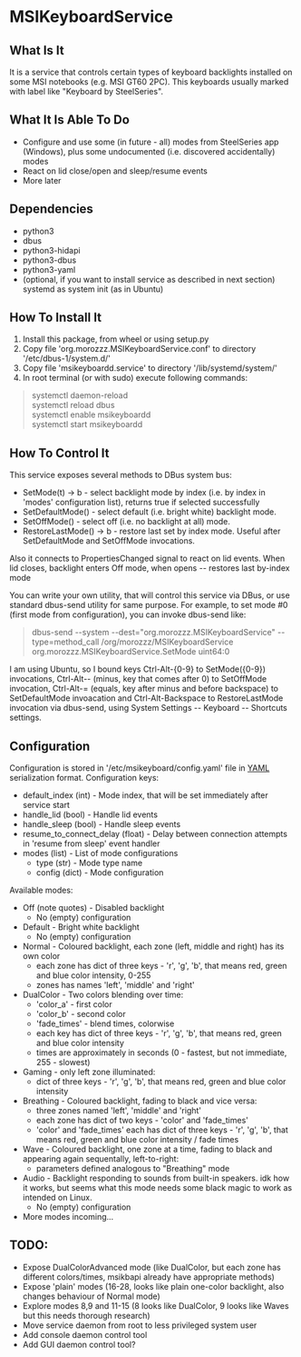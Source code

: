 # MSIKeyboardService
## What Is It

It is a service that controls certain types of keyboard backlights installed on some MSI notebooks (e.g. MSI GT60 2PC). This keyboards usually marked with label like "Keyboard by SteelSeries".

## What It Is Able To Do

* Configure and use some (in future - all) modes from SteelSeries app (Windows), plus some undocumented (i.e. discovered accidentally) modes
* React on lid close/open and sleep/resume events
* More later

## Dependencies

* python3
* dbus
* python3-hidapi
* python3-dbus
* python3-yaml
* (optional, if you want to install service as described in next section) systemd as system init (as in Ubuntu)

## How To Install It

1. Install this package, from wheel or using setup.py
2. Copy file 'org.morozzz.MSIKeyboardService.conf' to directory '/etc/dbus-1/system.d/'
3. Copy file 'msikeyboardd.service' to directory '/lib/systemd/system/'
4. In root terminal (or with sudo) execute following commands:

> systemctl daemon-reload  
  systemctl reload dbus  
  systemctl enable msikeyboardd  
  systemctl start msikeyboardd

## How To Control It

This service exposes several methods to DBus system bus:

* SetMode(t) -> b - select backlight mode by index (i.e. by index in 'modes' configuration list), returns true if selected successfully
* SetDefaultMode() - select default (i.e. bright white) backlight mode.
* SetOffMode() - select off (i.e. no backlight at all) mode.
* RestoreLastMode() -> b - restore last set by index mode. Useful after SetDefaultMode and SetOffMode invocations.

Also it connects to PropertiesChanged signal to react on lid events. When lid closes, backlight enters Off mode, when opens -- restores last by-index mode

You can write your own utility, that will control this service via DBus, or use standard dbus-send utility for same purpose. For example, to set mode #0 (first mode from configuration), you can invoke dbus-send like:

> dbus-send --system --dest="org.morozzz.MSIKeyboardService" --type=method_call /org/morozzz/MSIKeyboardService org.morozzz.MSIKeyboardService.SetMode uint64:0

I am using Ubuntu, so I bound keys Ctrl-Alt-{0-9} to SetMode({0-9}) invocations, Ctrl-Alt-- (minus, key that comes after 0) to SetOffMode invocation, Ctrl-Alt-= (equals, key after minus and before backspace) to SetDefaultMode invoacation and Ctrl-Alt-Backspace to RestoreLastMode invocation via dbus-send, using System Settings -- Keyboard -- Shortcuts settings.

## Configuration

Configuration is stored in '/etc/msikeyboard/config.yaml' file in [YAML](https://en.wikipedia.org/wiki/YAML) serialization format. Configuration keys:

* default_index (int) - Mode index, that will be set immediately after service start
* handle_lid (bool) - Handle lid events
* handle_sleep (bool) - Handle sleep events
* resume_to_connect_delay (float) - Delay between connection attempts in 'resume from sleep' event handler
* modes (list) - List of mode configurations
    * type (str) - Mode type name
    * config (dict) - Mode configuration

Available modes:

* Off (note quotes) - Disabled backlight
    * No (empty) configuration
* Default - Bright white backlight
    * No (empty) configuration
* Normal - Coloured backlight, each zone (left, middle and right) has its own color
    * each zone has dict of three keys - 'r', 'g', 'b', that means red, green and blue color intensity, 0-255
    * zones has names 'left', 'middle' and 'right'
* DualColor - Two colors blending over time:
    * 'color_a' - first color
    * 'color_b' - second color
    * 'fade_times' - blend times, colorwise
    * each key has dict of three keys - 'r', 'g', 'b', that means red, green and blue color intensity
    * times are approximately in seconds (0 - fastest, but not immediate, 255 - slowest)
* Gaming - only left zone illuminated:
    * dict of three keys - 'r', 'g', 'b', that means red, green and blue color intensity
* Breathing - Coloured backlight, fading to black and vice versa:
    * three zones named 'left', 'middle' and 'right'
    * each zone has dict of two keys - 'color' and 'fade_times'
    * 'color' and 'fade_times' each has dict of three keys - 'r', 'g', 'b', that means red, green and blue color intensity / fade times
* Wave - Coloured backlight, one zone at a time, fading to black and appearing again sequentally, left-to-right:
    * parameters defined analogous to "Breathing" mode
* Audio - Backlight responding to sounds from built-in speakers. idk how it works, but seems what this mode needs some black magic to work as intended on Linux.
    * No (empty) configuration
* More modes incoming...

## TODO:

* Expose DualColorAdvanced mode (like DualColor, but each zone has different colors/times, msikbapi already have appropriate methods)
* Expose 'plain' modes (16-28, looks like plain one-color backlight, also changes behaviour of Normal mode)
* Explore modes 8,9 and 11-15 (8 looks like DualColor, 9 looks like Waves but this needs thorough research)
* Move service daemon from root to less privileged system user
* Add console daemon control tool
* Add GUI daemon control tool?
